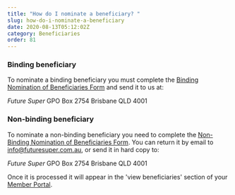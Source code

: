 ```yaml
---
title: "How do I nominate a beneficiary? "
slug: how-do-i-nominate-a-beneficiary
date: 2020-08-13T05:12:02Z
category: Beneficiaries
order: 81
---
```


### Binding beneficiary

To nominate a binding beneficiary you must complete the [Binding Nomination of Beneficiaries Form](https://www.futuresuper.com.au/bindingnomination) and send it to us at:

_Future Super_
GPO Box 2754
Brisbane QLD 4001

### Non-binding beneficiary

To nominate a non-binding beneficiary you need to complete the [Non-Binding Nomination of Beneficiaries Form](https://www.futuresuper.com.au/nonbindingnomination). You can return it by email to info@futuresuper.com.au, or send it in hard copy to:

_Future Super_
GPO Box 2754
Brisbane QLD 4001

Once it is processed it will appear in the 'view beneficiaries' section of your [Member Portal](https://portal.myfuturesuper.com.au/member/login_1).
